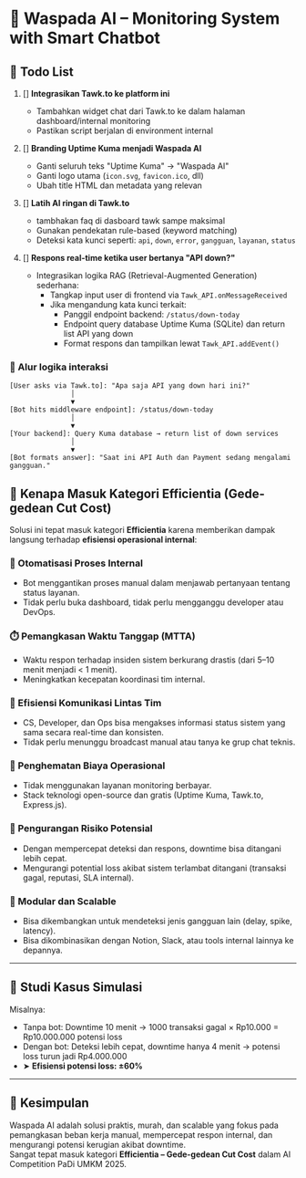 # 📡 Waspada AI – Monitoring System with Smart Chatbot

## 📝 Todo List

1. [] **Integrasikan Tawk.to ke platform ini**
   - Tambahkan widget chat dari Tawk.to ke dalam halaman dashboard/internal monitoring
   - Pastikan script berjalan di environment internal

2. [] **Branding Uptime Kuma menjadi Waspada AI**
   - Ganti seluruh teks "Uptime Kuma" → "Waspada AI"
   - Ganti logo utama (`icon.svg`, `favicon.ico`, dll)
   - Ubah title HTML dan metadata yang relevan

3. [] **Latih AI ringan di Tawk.to**
   - tambhakan faq di dasboard tawk sampe maksimal
   - Gunakan pendekatan rule-based (keyword matching)
   - Deteksi kata kunci seperti: `api`, `down`, `error`, `gangguan`, `layanan`, `status`

5. [] **Respons real-time ketika user bertanya "API down?"**
   - Integrasikan logika RAG (Retrieval-Augmented Generation) sederhana:
     - Tangkap input user di frontend via `Tawk_API.onMessageReceived`
     - Jika mengandung kata kunci terkait:
       - Panggil endpoint backend: `/status/down-today`
       - Endpoint query database Uptime Kuma (SQLite) dan return list API yang down
       - Format respons dan tampilkan lewat `Tawk_API.addEvent()`

### 🔁 Alur logika interaksi

```text
[User asks via Tawk.to]: "Apa saja API yang down hari ini?"
               │
               ▼
[Bot hits middleware endpoint]: /status/down-today
               │
               ▼
[Your backend]: Query Kuma database → return list of down services
               │
               ▼
[Bot formats answer]: "Saat ini API Auth dan Payment sedang mengalami gangguan."
```


## 🎯 Kenapa Masuk Kategori Efficientia (Gede-gedean Cut Cost)

Solusi ini tepat masuk kategori **Efficientia** karena memberikan dampak langsung terhadap **efisiensi operasional internal**:

### 🔧 Otomatisasi Proses Internal
- Bot menggantikan proses manual dalam menjawab pertanyaan tentang status layanan.
- Tidak perlu buka dashboard, tidak perlu mengganggu developer atau DevOps.

### ⏱️ Pemangkasan Waktu Tanggap (MTTA)
- Waktu respon terhadap insiden sistem berkurang drastis (dari 5–10 menit menjadi < 1 menit).
- Meningkatkan kecepatan koordinasi tim internal.

### 🧠 Efisiensi Komunikasi Lintas Tim
- CS, Developer, dan Ops bisa mengakses informasi status sistem yang sama secara real-time dan konsisten.
- Tidak perlu menunggu broadcast manual atau tanya ke grup chat teknis.

### 💸 Penghematan Biaya Operasional
- Tidak menggunakan layanan monitoring berbayar.
- Stack teknologi open-source dan gratis (Uptime Kuma, Tawk.to, Express.js).

### 🔐 Pengurangan Risiko Potensial
- Dengan mempercepat deteksi dan respons, downtime bisa ditangani lebih cepat.
- Mengurangi potential loss akibat sistem terlambat ditangani (transaksi gagal, reputasi, SLA internal).

### 🧩 Modular dan Scalable
- Bisa dikembangkan untuk mendeteksi jenis gangguan lain (delay, spike, latency).
- Bisa dikombinasikan dengan Notion, Slack, atau tools internal lainnya ke depannya.

---

## 🧪 Studi Kasus Simulasi

Misalnya:
- Tanpa bot: Downtime 10 menit → 1000 transaksi gagal × Rp10.000 = Rp10.000.000 potensi loss
- Dengan bot: Deteksi lebih cepat, downtime hanya 4 menit → potensi loss turun jadi Rp4.000.000
- ➤ **Efisiensi potensi loss: ±60%**

---

## 🚀 Kesimpulan

Waspada AI adalah solusi praktis, murah, dan scalable yang fokus pada pemangkasan beban kerja manual, mempercepat respon internal, dan mengurangi potensi kerugian akibat downtime.  
Sangat tepat masuk kategori **Efficientia – Gede-gedean Cut Cost** dalam AI Competition PaDi UMKM 2025.
